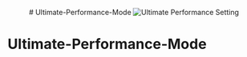 <p align="center">
# Ultimate-Performance-Mode
<img src="https://imgur.com/a/i6YwhV9" alt="Ultimate Performance Setting"/>
  
# Ultimate-Performance-Mode
